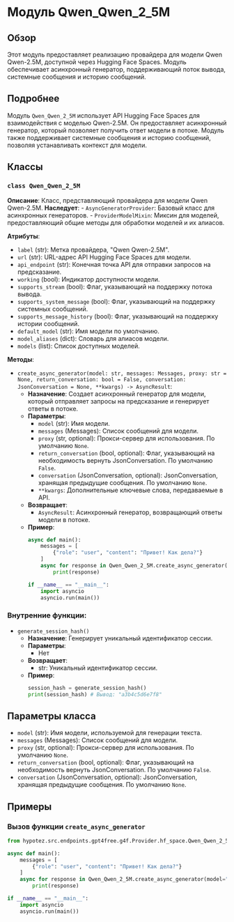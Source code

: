 # Модуль Qwen_Qwen_2_5M

## Обзор

Этот модуль предоставляет реализацию провайдера для модели Qwen Qwen-2.5M, доступной через Hugging Face Spaces. 
Модуль обеспечивает асинхронный генератор, поддерживающий поток вывода, системные сообщения и историю сообщений.

## Подробнее

Модуль `Qwen_Qwen_2_5M` использует API Hugging Face Spaces для взаимодействия с моделью Qwen-2.5M. 
Он предоставляет  асинхронный генератор, который позволяет получить ответ модели в потоке. 
Модуль также поддерживает системные сообщения и историю сообщений, позволяя устанавливать контекст для модели.

## Классы

### `class Qwen_Qwen_2_5M`

**Описание**: 
Класс, представляющий провайдера для модели Qwen Qwen-2.5M.
**Наследует**: 
    - `AsyncGeneratorProvider`: Базовый класс для асинхронных генераторов.
    - `ProviderModelMixin`: Миксин для моделей, предоставляющий общие методы для обработки моделей и их алиасов.

**Атрибуты**:

- `label` (str): Метка провайдера, "Qwen Qwen-2.5M".
- `url` (str): URL-адрес API Hugging Face Spaces для модели.
- `api_endpoint` (str):  Конечная точка API для отправки запросов на предсказание.
- `working` (bool): Индикатор доступности модели.
- `supports_stream` (bool): Флаг, указывающий на поддержку потока вывода.
- `supports_system_message` (bool): Флаг, указывающий на поддержку системных сообщений.
- `supports_message_history` (bool): Флаг, указывающий на поддержку истории сообщений.
- `default_model` (str): Имя модели по умолчанию.
- `model_aliases` (dict): Словарь для алиасов модели.
- `models` (list): Список доступных моделей.

**Методы**:

- `create_async_generator(model: str, messages: Messages, proxy: str = None, return_conversation: bool = False, conversation: JsonConversation = None, **kwargs) -> AsyncResult`:
    - **Назначение**: Создает асинхронный генератор для модели, который отправляет запросы на предсказание и генерирует ответы в потоке.
    - **Параметры**:
        - `model` (str): Имя модели.
        - `messages` (Messages): Список сообщений для модели.
        - `proxy` (str, optional): Прокси-сервер для использования. По умолчанию `None`.
        - `return_conversation` (bool, optional): Флаг, указывающий на необходимость вернуть JsonConversation. По умолчанию `False`.
        - `conversation` (JsonConversation, optional): JsonConversation, хранящая предыдущие сообщения. По умолчанию `None`.
        - `**kwargs`: Дополнительные ключевые слова, передаваемые в API.
    - **Возвращает**: 
        - `AsyncResult`: Асинхронный генератор, возвращающий ответы модели в потоке.
    - **Пример**:
        ```python
        async def main():
            messages = [
                {"role": "user", "content": "Привет! Как дела?"}
            ]
            async for response in Qwen_Qwen_2_5M.create_async_generator(model="qwen-2.5-1m", messages=messages):
                print(response)

        if __name__ == "__main__":
            import asyncio
            asyncio.run(main())
        ```


### **Внутренние функции**:
- `generate_session_hash()` 
    - **Назначение**:  Генерирует уникальный идентификатор сессии.
    - **Параметры**: 
        - Нет
    - **Возвращает**: 
        - str: Уникальный идентификатор сессии.
    - **Пример**:
        ```python
        session_hash = generate_session_hash()
        print(session_hash) # Вывод: "a3b4c5d6e7f8"
        ```
    
## Параметры класса
- `model` (str):  Имя модели, используемой для генерации текста. 
- `messages` (Messages): Список сообщений для модели. 
- `proxy` (str, optional):  Прокси-сервер для использования. По умолчанию `None`. 
- `return_conversation` (bool, optional):  Флаг, указывающий на необходимость вернуть JsonConversation. По умолчанию `False`. 
- `conversation` (JsonConversation, optional):  JsonConversation, хранящая предыдущие сообщения. По умолчанию `None`. 

## Примеры

### Вызов функции `create_async_generator`

```python
from hypotez.src.endpoints.gpt4free.g4f.Provider.hf_space.Qwen_Qwen_2_5M import Qwen_Qwen_2_5M

async def main():
    messages = [
        {"role": "user", "content": "Привет! Как дела?"}
    ]
    async for response in Qwen_Qwen_2_5M.create_async_generator(model="qwen-2.5-1m", messages=messages):
        print(response)

if __name__ == "__main__":
    import asyncio
    asyncio.run(main())